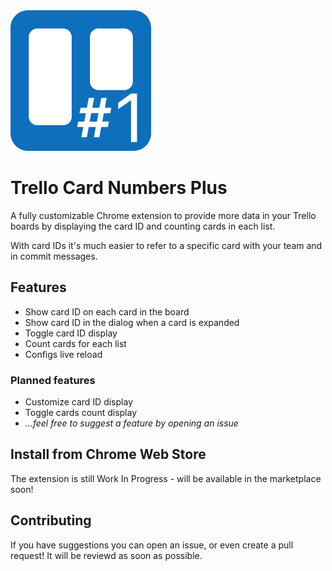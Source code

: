 <img src="public/icons/icon_48.png">

# Trello Card Numbers Plus

A fully customizable Chrome extension to provide more data in your Trello boards by displaying the card ID and counting cards in each list.

With card IDs it's much easier to refer to a specific card with your team and in commit messages.

## Features

- Show card ID on each card in the board
- Show card ID in the dialog when a card is expanded
- Toggle card ID display
- Count cards for each list
- Configs live reload

### Planned features

- Customize card ID display
- Toggle cards count display
- _...feel free to suggest a feature by opening an issue_

## Install from Chrome Web Store

The extension is still Work In Progress - will be available in the marketplace soon!

## Contributing

If you have suggestions you can open an issue, or even create a pull request! It will be reviewd as soon as possible.

